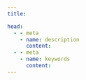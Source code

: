 ```yaml
---
title:  

head:
  - - meta
    - name: description
      content: 
  - - meta
    - name: keywords
      content: 
---
```


<div style="text-align: justify">

</div>
